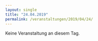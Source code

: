 ```yaml
---
layout: single
title: "24.04.2019"
permalink: /veranstaltungen/2019/04/24/
---
```


Keine Veranstaltung an diesem Tag.
